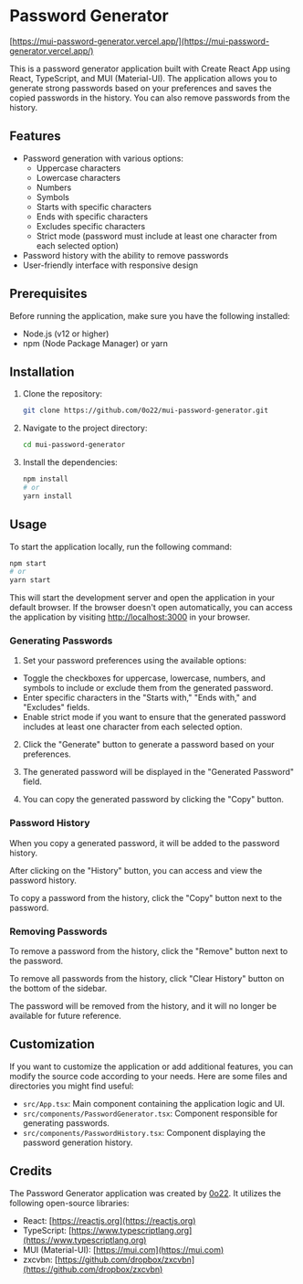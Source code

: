 # Password Generator

[https://mui-password-generator.vercel.app/](https://mui-password-generator.vercel.app/)

This is a password generator application built with Create React App using React, TypeScript, and MUI (Material-UI). The application allows you to generate strong passwords based on your preferences and saves the copied passwords in the history. You can also remove passwords from the history.

## Features

- Password generation with various options:
  - Uppercase characters
  - Lowercase characters
  - Numbers
  - Symbols
  - Starts with specific characters
  - Ends with specific characters
  - Excludes specific characters
  - Strict mode (password must include at least one character from each selected option)
- Password history with the ability to remove passwords
- User-friendly interface with responsive design

## Prerequisites

Before running the application, make sure you have the following installed:

- Node.js (v12 or higher)
- npm (Node Package Manager) or yarn

## Installation

1. Clone the repository:

   ```bash
   git clone https://github.com/0o22/mui-password-generator.git
   ```

2. Navigate to the project directory:

   ```bash
   cd mui-password-generator
   ```

3. Install the dependencies:

   ```bash
   npm install
   # or
   yarn install
   ```

## Usage

To start the application locally, run the following command:

```bash
npm start
# or
yarn start
```

This will start the development server and open the application in your default browser. If the browser doesn't open automatically, you can access the application by visiting [http://localhost:3000](http://localhost:3000) in your browser.

### Generating Passwords

1. Set your password preferences using the available options:

- Toggle the checkboxes for uppercase, lowercase, numbers, and symbols to include or exclude them from the generated password.
- Enter specific characters in the "Starts with," "Ends with," and "Excludes" fields.
- Enable strict mode if you want to ensure that the generated password includes at least one character from each selected option.

2. Click the "Generate" button to generate a password based on your preferences.

3. The generated password will be displayed in the "Generated Password" field.

4. You can copy the generated password by clicking the "Copy" button.

### Password History

When you copy a generated password, it will be added to the password history.

After clicking on the "History" button, you can access and view the password history.

To copy a password from the history, click the "Copy" button next to the password.

### Removing Passwords

To remove a password from the history, click the "Remove" button next to the password.

To remove all passwords from the history, click "Clear History" button on the bottom of the sidebar.

The password will be removed from the history, and it will no longer be available for future reference.

## Customization

If you want to customize the application or add additional features, you can modify the source code according to your needs. Here are some files and directories you might find useful:

- `src/App.tsx`: Main component containing the application logic and UI.
- `src/components/PasswordGenerator.tsx`: Component responsible for generating passwords.
- `src/components/PasswordHistory.tsx`: Component displaying the password generation history.

## Credits

The Password Generator application was created by [0o22](https://github.com/0o22). It utilizes the following open-source libraries:

- React: [https://reactjs.org](https://reactjs.org)
- TypeScript: [https://www.typescriptlang.org](https://www.typescriptlang.org)
- MUI (Material-UI): [https://mui.com](https://mui.com)
- zxcvbn: [https://github.com/dropbox/zxcvbn](https://github.com/dropbox/zxcvbn)
